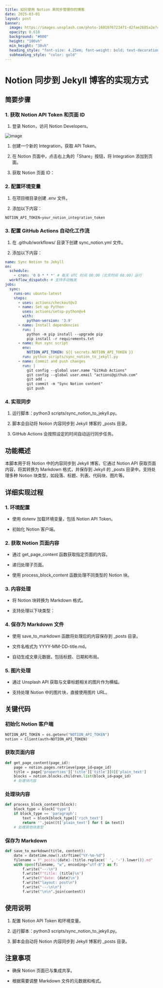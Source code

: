 ```yaml
---
title: 如何使用 Notion 来同步管理你的博客
date: 2025-03-01
layout: post
banner:
  image: https://images.unsplash.com/photo-1601076723471-d2fae2685a2e?crop=entropy&cs=tinysrgb&fit=max&fm=jpg&ixid=M3w2OTIwMzJ8MHwxfHJhbmRvbXx8fHx8fHx8fDE3NDA4Njc0Mjd8&ixlib=rb-4.0.3&q=80&w=1080
  opacity: 0.618
  background: "#000"
  height: "100vh"
  min_height: "38vh"
  heading_style: "font-size: 4.25em; font-weight: bold; text-decoration: underline"
  subheading_style: "color: gold"
---
```


# Notion 同步到 Jekyll 博客的实现方式

## 简要步骤

### 1. 获取 Notion API Token 和页面 ID

1. 登录 Notion，访问 Notion Developers。

![image](https://prod-files-secure.s3.us-west-2.amazonaws.com/a7a0cc5a-89b9-4cda-8686-1fba0ca52f40/d19c1afe-dea5-4312-9333-786b0ba83054/image.png?X-Amz-Algorithm=AWS4-HMAC-SHA256&X-Amz-Content-Sha256=UNSIGNED-PAYLOAD&X-Amz-Credential=ASIAZI2LB466VRC4MB47%2F20250301%2Fus-west-2%2Fs3%2Faws4_request&X-Amz-Date=20250301T221706Z&X-Amz-Expires=3600&X-Amz-Security-Token=IQoJb3JpZ2luX2VjEHQaCXVzLXdlc3QtMiJHMEUCIGkf7gaMQd2qjNbgrQBLQ7HEhBnoMl%2F4eWkaP%2FOQTliLAiEAtbaS8TEC%2Bh0Ofu82Gy5oN8y%2BhqvCO9J5JBvnUfOmyhQqiAQIrf%2F%2F%2F%2F%2F%2F%2F%2F%2F%2FARAAGgw2Mzc0MjMxODM4MDUiDHJhAdgjiTdUf%2B9w7CrcAyww7ezx3d8mIaDQvh7LlYlZnXAtCQ23xKk9xWoUDW%2BFHawRw2Y5MJe9Nmgjpf0OqCEKmUZtIMEU6qHewl39Zn0MduCjhJsj0NlndOZeOr1vWmXsSkASNqfIOfPPghkgidMrZzP4EuniHLTDlvVmZqcd86SUF6RSKkDKxxLN8zRYBRZHx%2Bvl2qZEChxaUdJV9klJY2b75skFKyWfI9beMQRtB4tNbg23oUk7CAD34ZZpGT3p3tNW06Ntd%2F0amwP3%2F8XS0OA%2FoWlbD0uBwyt8oUFOvuJ5RcQfMtewcsLCVMPTPBFH6TCxPYCY%2BLjmSbQZwSGViSsUe7h%2FptJ4guWZXZtU4%2BnNI1wcGRiPBvQnLJwqEcq6kwLsTXTYublrVPcjXyqoIpUpKcyUXirQ7xkAJpS4gX0LXVuO98%2BCLZaVTl8cEIqtwJ8B9Ylf3JQLtzSyY3nqPIySwPveB0G3qntw%2FqBDjVgqb4F4MZ5u6e49Bl7QglW4%2Fks0IZLgS0oyINqwzkgualKmLMgdZWDyNibAvA65X17Q2IUos50a%2Bn7z%2F%2F2A28FiMN6CaNvvvbNCR6JEVyar4SPrWGho6zLxAlF%2Bud1cn2w8jc2Pnc489Bymm%2Fn6osmYV8FoxE3BU9oZMNDHjb4GOqUBJJyppy%2BLyPEoc5WoQkCPaeigX8Otax77KGL%2Fjn6p5HJ1x%2F3UNStU76pM%2B2XsIUleCWwx1nJdpaCuJGjnunGAIvAMH4RE20hllusO%2FMk%2F4FbQOwVvRtKfzUZAiFZ62LjRth7ayjCLfZLrRzgSyhSeN4ZN85Ti0BJYnS7f7uLUXqphOpeGj1852HKD78WzxQGqEgA8QJ8hKc3LIQKbtDHNNO8ouvOl&X-Amz-Signature=5b85c1dcf1f922292b40283af8867bd4bbf1c541f337060f9b1529c3dcfcc22d&X-Amz-SignedHeaders=host&x-id=GetObject)

1. 创建一个新的 Integration，获取 API Token。

1. 在 Notion 页面中，点击右上角的「Share」按钮，将 Integration 添加到页面。

1. 获取 Notion 页面 ID：


### 2. 配置环境变量

1. 在项目根目录创建 .env 文件。

1. 添加以下内容：

```javascript
NOTION_API_TOKEN=your_notion_integration_token
```

### 3. 配置 GitHub Actions 自动化工作流

1. 在 .github/workflows/ 目录下创建 sync_notion.yml 文件。

1. 添加以下内容：

```yaml
name: Sync Notion to Jekyll
on:
  schedule:
    - cron: '0 0 * * *' # 每天 UTC 时间 00:00（北京时间 08:00）运行
  workflow_dispatch: # 支持手动触发
jobs:
  sync:
    runs-on: ubuntu-latest
    steps:
      - uses: actions/checkout@v3
      - name: Set up Python
        uses: actions/setup-python@v4
        with:
          python-version: '3.9'
      - name: Install dependencies
        run: |
          python -m pip install --upgrade pip
          pip install -r requirements.txt
      - name: Run sync script
        env:
          NOTION_API_TOKEN: ${{ secrets.NOTION_API_TOKEN }}
        run: python scripts/sync_notion_to_jekyll.py
      - name: Commit and push changes
        run: |
          git config --global user.name "GitHub Actions"
          git config --global user.email "actions@github.com"
          git add .
          git commit -m "Sync Notion content"
          git push
```

### 4. 实现同步

1. 运行脚本：python3 scripts/sync_notion_to_jekyll.py。

1. 脚本会自动将 Notion 内容同步到 Jekyll 博客的 _posts 目录。

1. GitHub Actions 会按照设定的时间自动运行同步任务。

## 功能概述

本脚本用于将 Notion 中的内容同步到 Jekyll 博客。它通过 Notion API 获取页面内容，将其转换为 Markdown 格式，并保存到 Jekyll 的 _posts 目录中。支持处理多种 Notion 块类型，如段落、标题、列表、代码块、图片等。

## 详细实现过程

### 1. 环境配置

- 使用 dotenv 加载环境变量，包括 Notion API Token。

- 初始化 Notion 客户端。

### 2. 获取 Notion 页面内容

- 通过 get_page_content 函数获取指定页面的内容。

- 递归处理子页面。

- 使用 process_block_content 函数处理不同类型的 Notion 块。

### 3. 内容处理

- 将 Notion 块转换为 Markdown 格式。

- 支持处理以下块类型：


### 4. 保存为 Markdown 文件

- 使用 save_to_markdown 函数将处理后的内容保存到 _posts 目录。

- 文件名格式为 YYYY-MM-DD-title.md。

- 自动生成文章元数据，包括标题、日期和布局。

### 5. 图片处理

- 通过 Unsplash API 获取与文章标题相关的图片作为横幅。

- 支持处理 Notion 中的图片块，直接使用图片 URL。

## 关键代码

### 初始化 Notion 客户端

```python
NOTION_API_TOKEN = os.getenv("NOTION_API_TOKEN")
notion = Client(auth=NOTION_API_TOKEN)
```

### 获取页面内容

```python
def get_page_content(page_id):
    page = notion.pages.retrieve(page_id=page_id)
    title = page['properties']['title']['title'][0]['plain_text']
    blocks = notion.blocks.children.list(block_id=page_id)
    # 处理块内容
```

### 处理块内容

```python
def process_block_content(block):
    block_type = block['type']
    if block_type == 'paragraph':
        text = block[block_type]['rich_text']
        return ''.join([t['plain_text'] for t in text])
    # 处理其他块类型
```

### 保存为 Markdown

```python
def save_to_markdown(title, content):
    date = datetime.now().strftime("%Y-%m-%d")
    filename = f"_posts/{date}-{title.replace(' ', '-').lower()}.md"
    with open(filename, "w", encoding="utf-8") as f:
        f.write("---\n")
        f.write(f"title: {title}\n")
        f.write(f"date: {date}\n")
        f.write("layout: post\n")
        f.write("---\n\n")
        f.write("\n\n".join(content))
```

## 使用说明

1. 配置 Notion API Token 和环境变量。

1. 运行脚本：python3 scripts/sync_notion_to_jekyll.py。

1. 脚本会自动将 Notion 内容同步到 Jekyll 博客的 _posts 目录。

## 注意事项

- 确保 Notion 页面已与集成共享。

- 根据需要调整 Markdown 文件的元数据和格式。